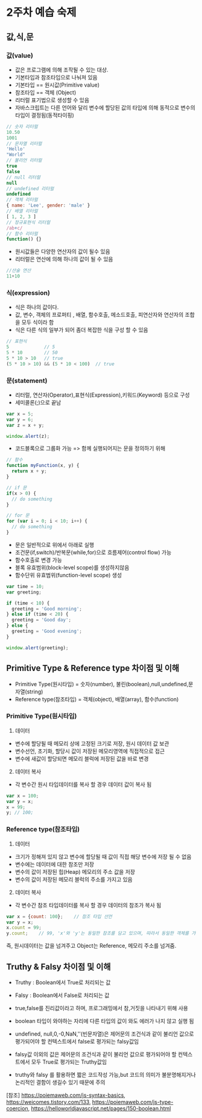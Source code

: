# 2주차 예습 숙제

## 값,식,문

### 값(value)
- 값은 프로그램에 의해 조작될 수 있는 대상.
- 기본타입과 참조타입으로 나눠져 있음
- 기본타입 == 원시값(Primitive value)
- 참조타입 == 객체 (Object)
- 리터럴 표기법으로 생성할 수 있음
- 자바스크립트는 다른 언어와 달리 변수에 할당된 값의 타입에 의해 동적으로 변수의 타입이 결정됨(동적타이핑)
```js
// 숫자 리터럴
10.50
1001
// 문자열 리터럴
'Hello'
"World"
// 불리언 리터럴
true
false
// null 리터럴
null
// undefined 리터럴
undefined
// 객체 리터럴
{ name: 'Lee', gender: 'male' }
// 배열 리터럴
[ 1, 2, 3 ]
// 정규표현식 리터럴
/ab+c/
// 함수 리터럴
function() {}
```
- 원시값들은 다양한 연산자의 값이 될수 있음
- 리터럴은 연산에 의해 하나의 값이 될 수 있음
```js
//산술 연산
11+10
```
### 식(expression)
- 식은 하나의 값이다.
- 값, 변수, 객체의 프로퍼티 , 배열, 함수호출, 메소드호출, 피연산자와 연산자의 조합을 모두 식이라 함
- 식은 다른 식의 일부가 되어 좀더 복잡한 식을 구성 할 수 있음
```js
// 표현식
5             // 5
5 * 10        // 50
5 * 10 > 10   // true
(5 * 10 > 10) && (5 * 10 < 100)  // true
```

### 문(statement)
- 리터럴, 연산자(Operator),표현식(Expression),키워드(Keyword) 등으로 구성
- 세미콜론(;)으로 끝남
```js
var x = 5;
var y = 6;
var z = x + y;

window.alert(z);
```
- 코드블록으로 그룹화 가능 => 함께 실행되어지는 문을 정의하기 위해
```js
// 함수
function myFunction(x, y) {
  return x + y;
}

// if 문
if(x > 0) {
  // do something
}

// for 문
for (var i = 0; i < 10; i++) {
  // do something
}
```
- 문은 일반적으로 위에서 아래로 실행
- 조건문(if,switch)/반복문(while,for)으로 흐름제어(control flow) 가능
- 함수호출로 변경 가능
- 블록 유효범위(block-level scope)를 생성하지않음
- 함수단위 유효범위(function-level scope) 생성
```js
var time = 10;
var greeting;

if (time < 10) {
  greeting = 'Good morning';
} else if (time < 20) {
  greeting = 'Good day';
} else {
  greeting = 'Good evening';
}

window.alert(greeting);
```

## Primitive Type & Reference type 차이점 및 이해
- Primitive Type(원시타입) = 숫자(number), 불린(boolean),null,undefined,문자열(string)
- Reference type(참조타입) = 객체(object), 배열(array), 함수(function)

### Primitive Type(원시타입)
1. 데이터
- 변수에 할당될 때 메모리 상에 고정된 크기로 저장, 원시 데이터 값 보관
- 변수선언, 초기화, 할당시 값이 저장된 메모리영역에 직접적으로 접근
- 변수에 새값이 할당되면 메모리 블럭에 저장된 값을 바로 변경

2. 데이터 복사
- 각 변수간 원시 타입데이터를 복사 할 경우 데이터 값이 복사 됨
```js
var x = 100;
var y = x;
x = 99;
y; // 100;
```
### Reference type(참조타입)
1. 데이터
- 크기가 정해져 있지 않고 변수에 할당될 때 값이 직접 해당 변수에 저장 될 수 없음
- 변수에는 데이터에 대한 참조만 저장
- 변수의 값이 저장된 힙(Heap) 메모리의 주소 값을 저장
- 변수의 값이 저장된 메모리 블럭의 주소를 가지고 있음

2. 데이터 복사
- 각 변수간 참조 타입데이터를 복사 할 경우 데이터의 참조가 복사 됨
```js
var x = {count: 100};    // 참조 타입 선언
var y = x;
x.count = 99;
y.count;    // 99, 'x'와 'y'는 동일한 참조를 담고 있으며, 따라서 동일한 객체를 가리킴
```

즉, 원시데이터는 값을 넘겨주고 Object는 Reference, 메모리 주소를 넘겨줌.

## Truthy & Falsy 차이점 및 이해
- Truthy : Boolean에서 True로 처리되는 값
- Falsy : Boolean에서 False로 처리되는 값
- true,false를 진리값이라고 하며, 프로그래밍에서 참,거짓을 나타내기 위해 사용
- boolean 타입이 와야하는 자리에 다른 타입의 값이 와도 에러가 나지 않고 실행 됨

- undefined, null,0,-0,NaN,''(빈문자열)은 제어문의 조건식과 같이 불리언 값으로 평가되어야 할 컨텍스트에서 false로 평가되는 falsy값임
- falsy값 이외의 값은 제어문의 조건식과 같이 불리언 값으로 평가되어야 할 컨텍스트에서 모두 True로 평가되는 Truthy값임
- truthy와 falsy 를 활용하면 짧은 코드작성 가능,but 코드의 의미가 불분명해지거나 논리적인 결함이 생길수 있기 때문에 주의

[참조]
https://poiemaweb.com/js-syntax-basics,
https://weicomes.tistory.com/133,
https://poiemaweb.com/js-type-coercion,
https://helloworldjavascript.net/pages/150-boolean.html